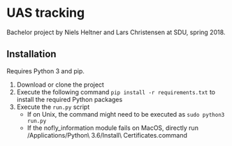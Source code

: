 # UAS tracking
Bachelor project by Niels Heltner and Lars Christensen at SDU, spring 2018.

## Installation
Requires Python 3 and pip.
1. Download or clone the project
2. Execute the following command `pip install -r requirements.txt` to install the required Python packages
3. Execute the `run.py` script
   * If on Unix, the command might need to be executed as `sudo python3 run.py`
   * If the nofly_information module fails on MacOS, directly run /Applications/Python\ 3.6/Install\ Certificates.command
